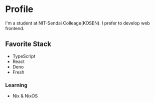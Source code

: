 # Profile

I'm a student at NIT-Sendai Colleage(KOSEN).
I prefer to develop web frontend.

## Favorite Stack

- TypeScript
- React
- Deno
- Fresh

### Learning
- Nix & NixOS
